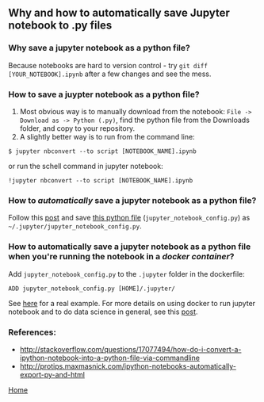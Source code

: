 ## Why and how to automatically save Jupyter notebook to .py files

### Why save a jupyter notebook as a python file?
Because notebooks are hard to version control - try `git diff [YOUR_NOTEBOOK].ipynb` after a few changes and see the mess. 

### How to save a juypter notebook as a python file?
1. Most obvious way is to manually download from the notebook: `File -> Download as -> Python (.py)`, find the python file from the Downloads folder, and copy to your repository.
2. A slightly better way is to run from the command line:
```
$ jupyter nbconvert --to script [NOTEBOOK_NAME].ipynb
``` 
or run the schell command in jupyter notebook:
```
!jupyter nbconvert --to script [NOTEBOOK_NAME].ipynb
```

### How to *automatically* save a jupyter notebook as a python file?
Follow this [post](http://protips.maxmasnick.com/ipython-notebooks-automatically-export-py-and-html) and save [this python file](https://github.com/yang-zhang/yang-zhang.github.io/blob/master/ds_env/jupyter_notebook_config.py) (`jupyter_notebook_config.py`) as `~/.jupyter/jupyter_notebook_config.py`. 

### How to automatically save a jupyter notebook as a python file when you're running the notebook in a *docker container*?
Add `jupyter_notebook_config.py` to the `.jupyter` folder in the dockerfile:
```
ADD jupyter_notebook_config.py [HOME]/.jupyter/
``` 
See [here](https://github.com/yang-zhang/yang-zhang.github.io/blob/master/ds_env/docker/dockerfiles/yang-zhang-ds.docker#L16) for a real example. For more details on using docker to run jupyter notebook and to do data science in general, see this [post](ds_env/docker/ds_docker.md).

### References:
- http://stackoverflow.com/questions/17077494/how-do-i-convert-a-ipython-notebook-into-a-python-file-via-commandline
- http://protips.maxmasnick.com/ipython-notebooks-automatically-export-py-and-html

[Home](https://yang-zhang.github.io/)
